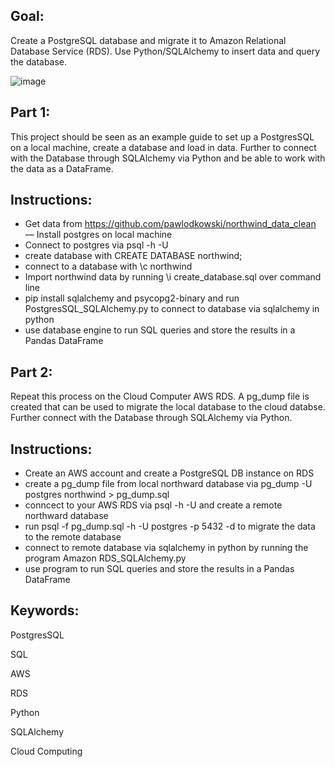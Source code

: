 
## Goal: 

Create a PostgreSQL database and migrate it to Amazon Relational Database Service (RDS). Use Python/SQLAlchemy to insert data and query the database.

![image](https://user-images.githubusercontent.com/79086000/136655767-a86f51fd-9ec8-4616-a3d3-77d8aea6842d.png)

## Part 1:
This project should be seen as an example guide to set up a PostgresSQL on a local machine, create a database and load in data. Further to connect with the Database through SQLAlchemy via Python and be able to work with the data as a DataFrame. 

## Instructions:
- Get data from https://github.com/pawlodkowski/northwind_data_clean
— Install postgres on local machine
- Connect to postgres via psql -h <host> -U <port> 
- create database with CREATE DATABASE northwind;
- connect to a database with \c northwind
- Import northwind data by running \i create_database.sql over command line
- pip install sqlalchemy and psycopg2-binary and run PostgresSQL_SQLAlchemy.py to connect to database via sqlalchemy in python
- use database engine to run SQL queries and store the results in a Pandas DataFrame

## Part 2:
Repeat this process on the Cloud Computer AWS RDS. A pg_dump file is created that can be used to migrate the local database to the cloud databse. Further connect with the Database through SQLAlchemy via Python.

## Instructions:
- Create an AWS account and create a PostgreSQL DB instance on RDS
- create a pg_dump file from local northward database via pg_dump -U postgres northwind > pg_dump.sql
- conncect to your AWS RDS via psql -h <remote-host> -U <user> and create a remote northward database
- run psql -f pg_dump.sql -h <remote-host> -U postgres -p 5432 -d <db-name> to migrate the data to the remote database
- connect to remote database via sqlalchemy in python by running the program Amazon RDS_SQLAlchemy.py
- use program to run SQL queries and store the results in a Pandas DataFrame


## Keywords:

PostgresSQL

SQL

AWS

RDS

Python

SQLAlchemy

Cloud Computing
